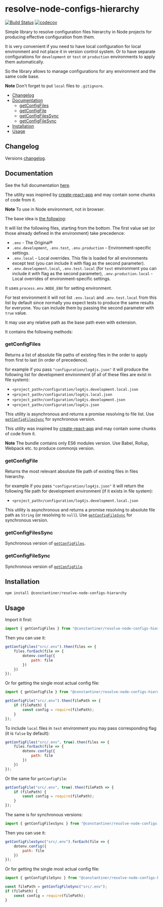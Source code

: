 # resolve-node-configs-hierarchy<!-- omit in toc -->

[![Build Status](https://travis-ci.org/Constantiner/resolve-node-configs-hierarchy.svg?branch=master)](https://travis-ci.org/Constantiner/resolve-node-configs-hierarchy) [![codecov](https://codecov.io/gh/Constantiner/resolve-node-configs-hierarchy/branch/master/graph/badge.svg)](https://codecov.io/gh/Constantiner/resolve-node-configs-hierarchy)

Simple library to resolve configuration files hierarchy in Node projects for producing effective configuration from them.

It is very convenient if you need to have local configuration for local environment and not place it in version control system. Or to have separate configurations for `development` or `test` or `production` environments to apply them automatically.

So the library allows to manage configurations for any environment and the same code base.

**Note** Don't forget to put `local` files to `.gitignore`.

- [Changelog](#changelog)
- [Documentation](#documentation)
	- [getConfigFiles](#getconfigfiles)
	- [getConfigFile](#getconfigfile)
	- [getConfigFilesSync](#getconfigfilessync)
	- [getConfigFileSync](#getconfigfilesync)
- [Installation](#installation)
- [Usage](#usage)

## Changelog

Versions [changelog](docs/CHANGELOG.md).

## Documentation

See the full documentation [here](https://constantiner.github.io/resolve-node-configs-hierarchy/).

The utility was inspired by [create-react-app](https://github.com/facebook/create-react-app) and may contain some chunks of code from it.

**Note** To use in Node environment, not in browser.

The base idea is [the following](https://github.com/bkeepers/dotenv#what-other-env-files-can-i-use):

It will list the following files, starting from the bottom. The first value set (or those already defined in the environment) take precedence:

* `.env` - The Original®
* `.env.development`, `.env.test`, `.env.production` - Environment-specific settings.
* `.env.local` - Local overrides. This file is loaded for all environments except test (you can include it with flag as the second parameter).
* `.env.development.local`, `.env.test.local` (for `test` environment you can include it with flag as the second parameter), `.env.production.local` - Local overrides of environment-specific settings.

It uses `process.env.NODE_ENV` for setting environment.

For test environment it will not list `.env.local` and `.env.test.local` from this list by default since normally you expect tests to produce the same results for everyone. You can include them by passing the second parameter with `true` value.

It may use any relative path as the base path even with extension.

It contains the following methods:

### getConfigFiles

Returns a list of absolute file paths of existing files in the order to apply from first to last (in order of precedence).

for example if you pass `"configuration/log4js.json"` it will produce the following list for development environment (if all of these files are exist in file system):

* `<project_path>/configuration/log4js.development.local.json`
* `<project_path>/configuration/log4js.local.json`
* `<project_path>/configuration/log4js.development.json`
* `<project_path>/configuration/log4js.json`

This utility is asynchronous and returns a promise resolving to file list. Use [`getConfigFilesSync`](#getconfigfilessync) for synchronous version.

This utility was inspired by [create-react-app](https://github.com/facebook/create-react-app) and may contain some chunks of code from it.

**Note** The bundle contains only ES6 modules version. Use Babel, Rollup, Webpack etc. to produce commonjs version.

### getConfigFile

Returns the most relevant absolute file path of existing files in files hierarchy.

for example if you pass `"configuration/log4js.json"` it will return the following file path for development environment (if it exists in file system):

* `<project_path>/configuration/log4js.development.local.json`

This utility is asynchronous and returns a promise resolving to absolute file path as `String` (or resolving to `null`). Use [`getConfigFileSync`](#getconfigfilesync) for synchronous version.

### getConfigFilesSync

Synchronous version of [`getConfigFiles`](#getconfigfiles).

### getConfigFileSync

Synchronous version of [`getConfigFile`](#getconfigfile).

## Installation

```bash
npm install @constantiner/resolve-node-configs-hierarchy
```

## Usage

Import it first:

```JavaScript
import { getConfigFiles } from "@constantiner/resolve-node-configs-hierarchy";
```

Then you can use it:

```JavaScript
getConfigFiles("src/.env").then(files => {
	files.forEach(file => {
		dotenv.config({
			path: file
		})
	})
});
```

Or for getting the single most actual config file:

```JavaScript
import { getConfigFile } from "@constantiner/resolve-node-configs-hierarchy";

getConfigFile("src/.env").then(filePath => {
	if (filePath) {
		const config = require(filePath);
	}
});

```

To include `local` files in `test` environment you may pass corresponding flag (it is `false` by default):

```JavaScript
getConfigFiles("src/.env", true).then(files => {
	files.forEach(file => {
		dotenv.config({
			path: file
		})
	})
});
```

Or the same for `getConfigFile`:

```JavaScript
getConfigFile("src/.env", true).then(filePath => {
	if (filePath) {
		const config = require(filePath);
	}
});
```

The same is for synchronous versions:

```JavaScript
import { getConfigFilesSync } from "@constantiner/resolve-node-configs-hierarchy";
```

Then you can use it:

```JavaScript
getConfigFilesSync("src/.env").forEach(file => {
	dotenv.config({
		path: file
	})
});
```

Or for getting the single most actual config file:

```JavaScript
import { getConfigFileSync } from "@constantiner/resolve-node-configs-hierarchy";

const filePath = getConfigFileSync("src/.env");
if (filePath) {
	const config = require(filePath);
}
```